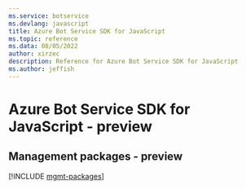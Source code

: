 ```yaml
---
ms.service: botservice
ms.devlang: javascript
title: Azure Bot Service SDK for JavaScript
ms.topic: reference
ms.data: 08/05/2022
author: xirzec
description: Reference for Azure Bot Service SDK for JavaScript
ms.author: jeffish
---
```

# Azure Bot Service SDK for JavaScript - preview

## Management packages - preview
[!INCLUDE [mgmt-packages](bot-service-mgmt-index.md)]